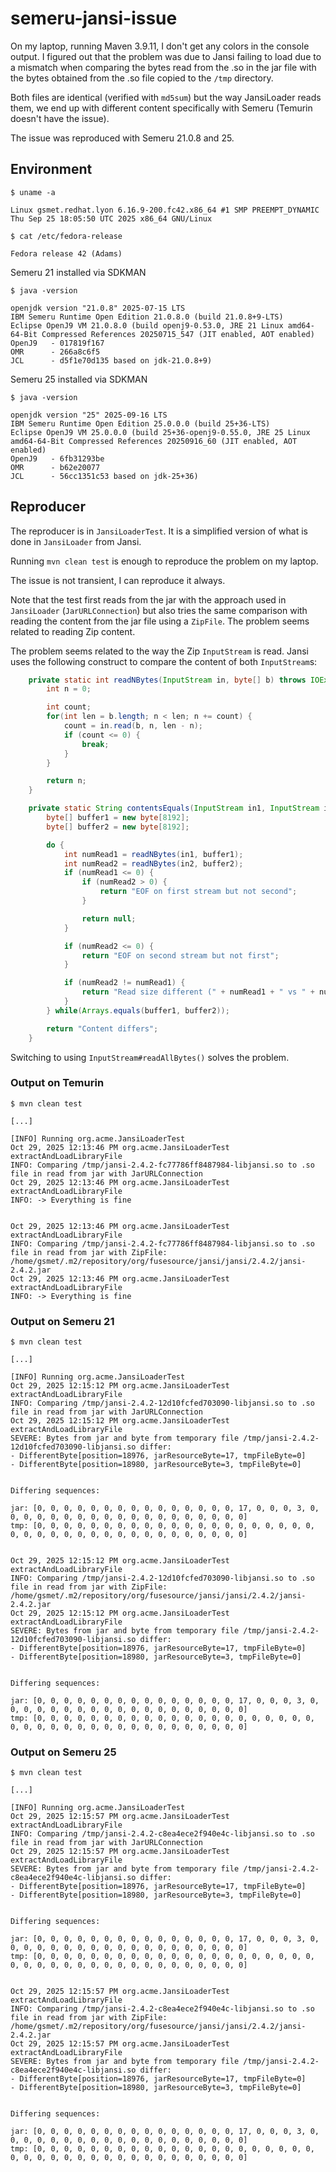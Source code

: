 # semeru-jansi-issue

On my laptop, running Maven 3.9.11, I don't get any colors in the console output.
I figured out that the problem was due to Jansi failing to load due to a mismatch when comparing the bytes read from the .so in the jar file with the bytes obtained from the .so file copied to the `/tmp` directory.

Both files are identical (verified with `md5sum`) but the way JansiLoader reads them, we end up with different content specifically with Semeru (Temurin doesn't have the issue).

The issue was reproduced with Semeru 21.0.8 and 25.

## Environment

```
$ uname -a

Linux gsmet.redhat.lyon 6.16.9-200.fc42.x86_64 #1 SMP PREEMPT_DYNAMIC Thu Sep 25 18:05:50 UTC 2025 x86_64 GNU/Linux
```

```
$ cat /etc/fedora-release

Fedora release 42 (Adams)
```

Semeru 21 installed via SDKMAN

```
$ java -version

openjdk version "21.0.8" 2025-07-15 LTS
IBM Semeru Runtime Open Edition 21.0.8.0 (build 21.0.8+9-LTS)
Eclipse OpenJ9 VM 21.0.8.0 (build openj9-0.53.0, JRE 21 Linux amd64-64-Bit Compressed References 20250715_547 (JIT enabled, AOT enabled)
OpenJ9   - 017819f167
OMR      - 266a8c6f5
JCL      - d5f1e70d135 based on jdk-21.0.8+9)
```

Semeru 25 installed via SDKMAN

```
$ java -version

openjdk version "25" 2025-09-16 LTS
IBM Semeru Runtime Open Edition 25.0.0.0 (build 25+36-LTS)
Eclipse OpenJ9 VM 25.0.0.0 (build 25+36-openj9-0.55.0, JRE 25 Linux amd64-64-Bit Compressed References 20250916_60 (JIT enabled, AOT enabled)
OpenJ9   - 6fb31293be
OMR      - b62e20077
JCL      - 56cc1351c53 based on jdk-25+36)
```

## Reproducer

The reproducer is in `JansiLoaderTest`.
It is a simplified version of what is done in `JansiLoader` from Jansi.

Running `mvn clean test` is enough to reproduce the problem on my laptop.

The issue is not transient, I can reproduce it always.

Note that the test first reads from the jar with the approach used in `JansiLoader` (`JarURLConnection`) but also tries the same comparison with reading the content from the jar file using a `ZipFile`.
The problem seems related to reading Zip content.

The problem seems related to the way the Zip `InputStream` is read.
Jansi uses the following construct to compare the content of both ``InputStream``s:

```java
    private static int readNBytes(InputStream in, byte[] b) throws IOException {
        int n = 0;

        int count;
        for(int len = b.length; n < len; n += count) {
            count = in.read(b, n, len - n);
            if (count <= 0) {
                break;
            }
        }

        return n;
    }

    private static String contentsEquals(InputStream in1, InputStream in2) throws IOException {
        byte[] buffer1 = new byte[8192];
        byte[] buffer2 = new byte[8192];

        do {
            int numRead1 = readNBytes(in1, buffer1);
            int numRead2 = readNBytes(in2, buffer2);
            if (numRead1 <= 0) {
                if (numRead2 > 0) {
                    return "EOF on first stream but not second";
                }

                return null;
            }

            if (numRead2 <= 0) {
                return "EOF on second stream but not first";
            }

            if (numRead2 != numRead1) {
                return "Read size different (" + numRead1 + " vs " + numRead2 + ")";
            }
        } while(Arrays.equals(buffer1, buffer2));

        return "Content differs";
    }
```

Switching to using `InputStream#readAllBytes()` solves the problem.

### Output on Temurin

```
$ mvn clean test

[...]

[INFO] Running org.acme.JansiLoaderTest
Oct 29, 2025 12:13:46 PM org.acme.JansiLoaderTest extractAndLoadLibraryFile
INFO: Comparing /tmp/jansi-2.4.2-fc77786ff8487984-libjansi.so to .so file in read from jar with JarURLConnection
Oct 29, 2025 12:13:46 PM org.acme.JansiLoaderTest extractAndLoadLibraryFile
INFO: -> Everything is fine


Oct 29, 2025 12:13:46 PM org.acme.JansiLoaderTest extractAndLoadLibraryFile
INFO: Comparing /tmp/jansi-2.4.2-fc77786ff8487984-libjansi.so to .so file in read from jar with ZipFile: /home/gsmet/.m2/repository/org/fusesource/jansi/jansi/2.4.2/jansi-2.4.2.jar
Oct 29, 2025 12:13:46 PM org.acme.JansiLoaderTest extractAndLoadLibraryFile
INFO: -> Everything is fine
```

### Output on Semeru 21

```
$ mvn clean test

[...]

[INFO] Running org.acme.JansiLoaderTest
Oct 29, 2025 12:15:12 PM org.acme.JansiLoaderTest extractAndLoadLibraryFile
INFO: Comparing /tmp/jansi-2.4.2-12d10fcfed703090-libjansi.so to .so file in read from jar with JarURLConnection
Oct 29, 2025 12:15:12 PM org.acme.JansiLoaderTest extractAndLoadLibraryFile
SEVERE: Bytes from jar and byte from temporary file /tmp/jansi-2.4.2-12d10fcfed703090-libjansi.so differ: 
- DifferentByte[position=18976, jarResourceByte=17, tmpFileByte=0]
- DifferentByte[position=18980, jarResourceByte=3, tmpFileByte=0]


Differing sequences:

jar: [0, 0, 0, 0, 0, 0, 0, 0, 0, 0, 0, 0, 0, 0, 0, 17, 0, 0, 0, 3, 0, 0, 0, 0, 0, 0, 0, 0, 0, 0, 0, 0, 0, 0, 0, 0, 0, 0, 0]
tmp: [0, 0, 0, 0, 0, 0, 0, 0, 0, 0, 0, 0, 0, 0, 0, 0, 0, 0, 0, 0, 0, 0, 0, 0, 0, 0, 0, 0, 0, 0, 0, 0, 0, 0, 0, 0, 0, 0, 0]


Oct 29, 2025 12:15:12 PM org.acme.JansiLoaderTest extractAndLoadLibraryFile
INFO: Comparing /tmp/jansi-2.4.2-12d10fcfed703090-libjansi.so to .so file in read from jar with ZipFile: /home/gsmet/.m2/repository/org/fusesource/jansi/jansi/2.4.2/jansi-2.4.2.jar
Oct 29, 2025 12:15:12 PM org.acme.JansiLoaderTest extractAndLoadLibraryFile
SEVERE: Bytes from jar and byte from temporary file /tmp/jansi-2.4.2-12d10fcfed703090-libjansi.so differ: 
- DifferentByte[position=18976, jarResourceByte=17, tmpFileByte=0]
- DifferentByte[position=18980, jarResourceByte=3, tmpFileByte=0]


Differing sequences:

jar: [0, 0, 0, 0, 0, 0, 0, 0, 0, 0, 0, 0, 0, 0, 0, 17, 0, 0, 0, 3, 0, 0, 0, 0, 0, 0, 0, 0, 0, 0, 0, 0, 0, 0, 0, 0, 0, 0, 0]
tmp: [0, 0, 0, 0, 0, 0, 0, 0, 0, 0, 0, 0, 0, 0, 0, 0, 0, 0, 0, 0, 0, 0, 0, 0, 0, 0, 0, 0, 0, 0, 0, 0, 0, 0, 0, 0, 0, 0, 0]
```

### Output on Semeru 25

```
$ mvn clean test

[...]

[INFO] Running org.acme.JansiLoaderTest
Oct 29, 2025 12:15:57 PM org.acme.JansiLoaderTest extractAndLoadLibraryFile
INFO: Comparing /tmp/jansi-2.4.2-c8ea4ece2f940e4c-libjansi.so to .so file in read from jar with JarURLConnection
Oct 29, 2025 12:15:57 PM org.acme.JansiLoaderTest extractAndLoadLibraryFile
SEVERE: Bytes from jar and byte from temporary file /tmp/jansi-2.4.2-c8ea4ece2f940e4c-libjansi.so differ: 
- DifferentByte[position=18976, jarResourceByte=17, tmpFileByte=0]
- DifferentByte[position=18980, jarResourceByte=3, tmpFileByte=0]


Differing sequences:

jar: [0, 0, 0, 0, 0, 0, 0, 0, 0, 0, 0, 0, 0, 0, 0, 17, 0, 0, 0, 3, 0, 0, 0, 0, 0, 0, 0, 0, 0, 0, 0, 0, 0, 0, 0, 0, 0, 0, 0]
tmp: [0, 0, 0, 0, 0, 0, 0, 0, 0, 0, 0, 0, 0, 0, 0, 0, 0, 0, 0, 0, 0, 0, 0, 0, 0, 0, 0, 0, 0, 0, 0, 0, 0, 0, 0, 0, 0, 0, 0]


Oct 29, 2025 12:15:57 PM org.acme.JansiLoaderTest extractAndLoadLibraryFile
INFO: Comparing /tmp/jansi-2.4.2-c8ea4ece2f940e4c-libjansi.so to .so file in read from jar with ZipFile: /home/gsmet/.m2/repository/org/fusesource/jansi/jansi/2.4.2/jansi-2.4.2.jar
Oct 29, 2025 12:15:57 PM org.acme.JansiLoaderTest extractAndLoadLibraryFile
SEVERE: Bytes from jar and byte from temporary file /tmp/jansi-2.4.2-c8ea4ece2f940e4c-libjansi.so differ: 
- DifferentByte[position=18976, jarResourceByte=17, tmpFileByte=0]
- DifferentByte[position=18980, jarResourceByte=3, tmpFileByte=0]


Differing sequences:

jar: [0, 0, 0, 0, 0, 0, 0, 0, 0, 0, 0, 0, 0, 0, 0, 17, 0, 0, 0, 3, 0, 0, 0, 0, 0, 0, 0, 0, 0, 0, 0, 0, 0, 0, 0, 0, 0, 0, 0]
tmp: [0, 0, 0, 0, 0, 0, 0, 0, 0, 0, 0, 0, 0, 0, 0, 0, 0, 0, 0, 0, 0, 0, 0, 0, 0, 0, 0, 0, 0, 0, 0, 0, 0, 0, 0, 0, 0, 0, 0]
```
